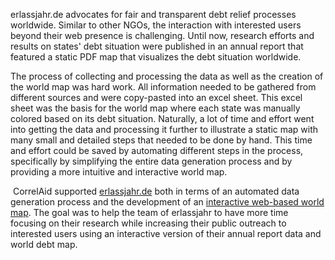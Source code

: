 erlassjahr.de advocates for fair and transparent debt relief processes worldwide. Similar to other NGOs, the interaction with interested users beyond their web presence is challenging. Until now, research efforts and results on states' debt situation were published in an annual report that featured a static PDF map that visualizes the debt situation worldwide.


The process of collecting and processing the data as well as the creation of the world map was hard work. All information needed to be gathered from different sources and were copy-pasted into an excel sheet. This excel sheet was the basis for the world map where each state was manually colored based on its debt situation. Naturally, a lot of time and effort went into getting the data and processing it further to illustrate a static map with many small and detailed steps that needed to be done by hand. This time and effort could be saved by automating different steps in the process, specifically by simplifying the entire data generation process and by providing a more intuitive and interactive world map. 

​
CorrelAid supported [erlassjahr.de](http://erlassjahr.de/) both in terms of an automated data generation process and the development of an [interactive web-based world map](https://erlassjahr.de/informieren/karte-ueberschuldete-staaten-weltweit/). The goal was to help the team of erlassjahr to have more time focusing on their research while increasing their public outreach to interested users using an interactive version of their annual report data and world debt map.
​